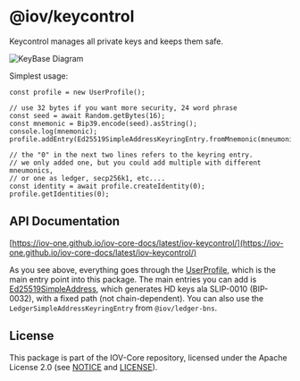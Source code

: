 # @iov/keycontrol

Keycontrol manages all private keys and keeps them safe.

![KeyBase Diagram](https://raw.githubusercontent.com/iov-one/iov-core/master/docs/KeyBaseDiagram.png)

Simplest usage:

```
const profile = new UserProfile();

// use 32 bytes if you want more security, 24 word phrase
const seed = await Random.getBytes(16);
const mnemonic = Bip39.encode(seed).asString();
console.log(mnemonic);
profile.addEntry(Ed25519SimpleAddressKeyringEntry.fromMnemonic(mneumonic));

// the "0" in the next two lines refers to the keyring entry.
// we only added one, but you could add multiple with different mneumonics,
// or one as ledger, secp256k1, etc....
const identity = await profile.createIdentity(0);
profile.getIdentities(0);
```

## API Documentation

[https://iov-one.github.io/iov-core-docs/latest/iov-keycontrol/](https://iov-one.github.io/iov-core-docs/latest/iov-keycontrol/)

As you see above, everything goes through the [UserProfile](https://iov-one.github.io/iov-core-docs/latest/iov-keycontrol/classes/userprofile.html),
which is the main entry point into this package. The main entries you can add is
[Ed25519SimpleAddress](https://iov-one.github.io/iov-core-docs/latest/iov-keycontrol/classes/ed25519simpleaddresskeyringentry.html),
which generates HD keys ala SLIP-0010 (BIP-0032), with a fixed path (not chain-dependent).
You can also use the `LedgerSimpleAddressKeyringEntry` from `@iov/ledger-bns`.

## License

This package is part of the IOV-Core repository, licensed under the Apache License 2.0
(see [NOTICE](https://github.com/iov-one/iov-core/blob/master/NOTICE) and [LICENSE](https://github.com/iov-one/iov-core/blob/master/LICENSE)).
